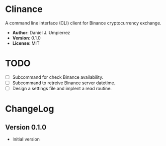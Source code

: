 # Clinance
A command line interface (CLI) client for Binance cryptocurrency exchange.

 * __Author__: Daniel J. Umpierrez
 * __Version__: 0.1.0
 * __License__: MIT

# TODO
 * [ ] Subcommand for check Binance availability.
 * [ ] Subcommand to retreive Binance server datetime.
 * [ ] Design a settings file and implent a read routine.
 
# ChangeLog

## Version 0.1.0
 * Initial version
